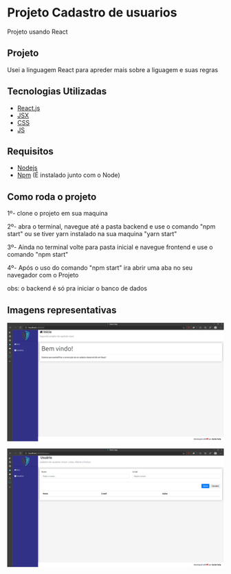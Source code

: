 # Projeto Cadastro de usuarios
Projeto usando React

## Projeto
Usei a linguagem React para apreder mais sobre a liguagem e suas regras

## Tecnologias Utilizadas

* [React.js](https://pt-br.reactjs.org/)
* [JSX](https://pt-br.reactjs.org/docs/introducing-jsx.html)
* [CSS](https://developer.mozilla.org/pt-BR/docs/Web/CSS)
* [JS](https://developer.mozilla.org/pt-BR/docs/Web/JavaScript)

## Requisitos
* [Nodejs](https://nodejs.org/en/)
* [Npm](https://www.npmjs.com/) (É instalado junto com o Node)

## Como roda o projeto
1º- clone o projeto em sua maquina

2º- abra o terminal, navegue até a pasta backend e use o comando "npm start" ou se tiver yarn instalado na sua maquina "yarn start"

3º- Ainda no terminal volte para pasta inicial e navegue frontend e use o comando "npm start"

4º- Após o uso do comando "npm start" ira abrir uma aba no seu navegador com o Projeto

obs: o backend é só pra iniciar o banco de dados

## Imagens representativas

![alt text](https://github.com/Victor-hugoDK/Projeto-cadastro-de-usuarios/blob/main/Captura%20de%20tela%20de%202021-11-24%2014-53-31.png)

![alt text](https://github.com/Victor-hugoDK/Projeto-cadastro-de-usuarios/blob/main/Captura%20de%20tela%20de%202021-11-24%2014-53-24.png)

